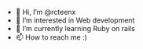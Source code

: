 - 👋 Hi, I’m @rcteenx
- 👀 I’m interested in Web development
- 🌱 I’m currently learning Ruby on rails
- 📫 How to reach me :)

<!---
rcteenx/rcteenx is a ✨ special ✨ repository because its `README.md` (this file) appears on your GitHub profile.
You can click the Preview link to take a look at your changes.
--->
